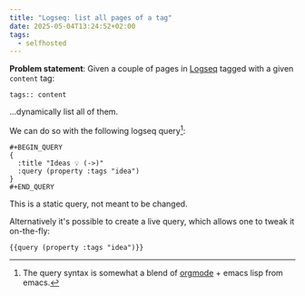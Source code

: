 ```yaml
---
title: "Logseq: list all pages of a tag"
date: 2025-05-04T13:24:52+02:00
tags:
  - selfhosted
---
```


**Problem statement**: Given a couple of pages in [Logseq](https://logseq.com/)
tagged with a given `content` tag:

```
tags:: content
```

...dynamically list all of them.

We can do so with the following logseq query[^1]:

```logseq
#+BEGIN_QUERY
{
  :title "Ideas 💡 (->)"
  :query (property :tags "idea")
}
#+END_QUERY
```

This is a static query, not meant to be changed.

Alternatively it's possible to create a live query, which allows one to tweak it
on-the-fly:

```logseq
{{query (property :tags "idea")}}
```

[^1]: The query syntax is somewhat a blend of [orgmode](https://orgmode.org) +
    emacs lisp from emacs.
